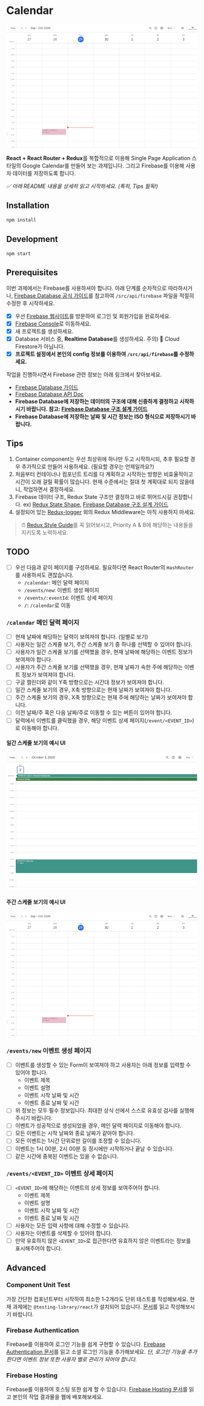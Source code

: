 # Calendar

![Calendar](/readme-assets/weekly_view.png)

**React + React Router + Redux**를 복합적으로 이용해 Single Page Application 스타일의 Google Calendar를 만들어 보는 과제입니다. 그리고 Firebase를 이용해 사용자 데이터를 저장하도록 합니다.

_✅ 아래 README 내용을 상세히 읽고 시작하세요. (특히, Tips 필독!)_

## Installation

```sh
npm install
```

## Development

```sh
npm start
```

## Prerequisites

이번 과제에서는 Firebase를 사용하셔야 합니다. 아래 단계를 순차적으로 따라하시거나, [Firebase Database 공식 가이드](https://firebase.google.com/docs/database/web/start)를 참고하여 `/src/api/firebase` 파일을 적절히 수정한 후 시작하세요.

- [x] 우선 [Firebase 웹사이트](https://firebase.google.com/)를 방문하여 로그인 및 회원가입을 완료하세요.
- [x] [Firebase Console](https://console.firebase.google.com)로 이동하세요.
- [x] 새 프로젝트를 생성하세요.
- [x] Database 서비스 중, **Realtime Database**를 생성하세요. 주의) 🚨 Cloud Firestore가 아닙니다.
- [x] **프로젝트 설정에서 본인의 config 정보를 이용하여 `/src/api/firebase`를 수정하세요.**

작업을 진행하시면서 Firebase 관련 정보는 아래 링크에서 찾아보세요.

- [Firebase Database 가이드](https://firebase.google.com/docs/database/web/start)
- [Firebase Database API Doc](https://firebase.google.com/docs/reference/js/firebase.database)
- **Firebase Database에 저장하는 데이터의 구조에 대해 신중하게 결정하고 시작하시기 바랍니다. 참고: [Firebase Database 구조 설계 가이드](https://firebase.google.com/docs/database/web/structure-data)**
- **Firebase Database에 저장하는 날짜 및 시간 정보는 ISO 형식으로 저장하시기 바랍니다.**

## Tips

1. Container component는 우선 최상위에 하나만 두고 시작하시되, 추후 필요할 경우 추가적으로 만들어 사용하세요. (필요할 경우는 언제일까요?)
2. 처음부터 컨테이너나 컴포넌트 트리를 다 계획하고 시작하는 방향은 비효율적이고 시간이 오래 걸릴 확률이 많습니다. 현재 수준에서는 절대 첫 계획대로 되지 않을테니, 작업하면서 결정하세요.
3. Firebase 데이터 구조, Redux State 구조만 결정하고 바로 뛰어드시길 권장합니다. ex) [Redux State Shape](https://redux.js.org/recipes/structuring-reducers/normalizing-state-shape), [Firebase Database 구조 설계 가이드](https://firebase.google.com/docs/database/web/structure-data)
4. 설정되어 있는 [Redux-logger](https://github.com/LogRocket/redux-logger) 외의 Redux Middleware는 아직 사용하지 마세요.

> ⏰ [Redux Style Guide](https://redux.js.org/style-guide/style-guide)를 꼭 읽어보시고, Priority A & B에 해당하는 내용들을 지키도록 노력하세요.

## TODO

- [ ] 우선 다음과 같이 페이지를 구성하세요. 필요하다면 React Router의 `HashRouter`를 사용하셔도 괜찮습니다.
  - `/calendar`: 메인 달력 페이지
  - `/events/new`: 이벤트 생성 페이지
  - `/events/:eventId`: 이벤트 상세 페이지
  - `/`: `/calendar`로 이동

### `/calendar` 메인 달력 페이지

- [ ] 현재 날짜에 해당하는 달력이 보여져야 합니다. (일별로 보기)
- [ ] 사용자는 일간 스케줄 보기, 주간 스케줄 보기 중 하나를 선택할 수 있어야 합니다.
- [ ] 사용자가 일간 스케줄 보기를 선택했을 경우, 현재 날짜에 해당하는 이벤트 정보가 보여져야 합니다.
- [ ] 사용자가 주간 스케줄 보기를 선택했을 경우, 현재 날짜가 속한 주에 해당하는 이벤트 정보가 보여져야 합니다.
- [ ] 구글 캘린더와 같이 Y축 방향으로는 시간대 정보가 보여져야 합니다.
- [ ] 일간 스케줄 보기의 경우, X축 방향으로는 현재 날짜가 보여져야 합니다.
- [ ] 주간 스케줄 보기의 경우, X축 방향으로는 현재 주에 해당하는 날짜가 보여져야 합니다.
- [ ] 이전 날짜/주 혹은 다음 날짜/주로 이동할 수 있는 버튼이 있어야 합니다.
- [ ] 달력에서 이벤트를 클릭했을 경우, 해당 이벤트 상세 페이지(`/event/<EVENT_ID>`)로 이동해야 합니다.

#### 일간 스케줄 보기의 예시 UI

![Calendar](/readme-assets/daily_view.png)

#### 주간 스케줄 보기의 예시 UI

![Calendar](/readme-assets/weekly_view.png)

### `/events/new` 이벤트 생성 페이지

- [ ] 이벤트를 생성할 수 있는 Form이 보여져야 하고 사용자는 아래 정보를 입력할 수 있어야 합니다.
  - 이벤트 제목
  - 이벤트 설명
  - 이벤트 시작 날짜 및 시간
  - 이벤트 종료 날짜 및 시간
- [ ] 위 정보는 모두 필수 정보입니다. 최대한 상식 선에서 스스로 유효성 검사를 실행해 주시기 바랍니다.
- [ ] 이벤트가 성공적으로 생성되었을 경우, 메인 달력 페이지로 이동해야 합니다.
- [ ] 모든 이벤트는 시작 날짜와 종료 날짜가 같아야 합니다.
- [ ] 모든 이벤트는 1시간 단위로만 길이를 조정할 수 있습니다.
- [ ] 이벤트는 1시 00분, 2시 00분 등 정시에만 시작하거나 끝날 수 있습니다.
- [ ] 같은 시간에 중복된 이벤트는 있을 수 없습니다.

### `/events/<EVENT_ID>` 이벤트 상세 페이지

- [ ] `<EVENT_ID>`에 해당하는 이벤트의 상세 정보를 보여주어야 합니다.
  - 이벤트 제목
  - 이벤트 설명
  - 이벤트 시작 날짜 및 시간
  - 이벤트 종료 날짜 및 시간
- [ ] 사용자는 모든 입력 사항에 대해 수정할 수 있습니다.
- [ ] 사용자는 이벤트를 삭제할 수 있어야 합니다.
- [ ] 만약 유효하지 않은 `<EVENT_ID>`로 접근한다면 유효하지 않은 이벤트라는 정보를 표시해주어야 합니다.

## Advanced

### Component Unit Test

가장 간단한 컴포넌트부터 시작하여 최소한 1-2개라도 단위 테스트를 작성해보세요. 현재 과제에는 `@testing-library/react`가 설치되어 있습니다. [문서](https://testing-library.com/docs/react-testing-library/example-intro)를 읽고 작성해보시기 바랍니다.

### Firebase Authentication

Firebase를 이용하여 로그인 기능을 쉽게 구현할 수 있습니다. [Firebase Authentication 문서](https://firebase.google.com/docs/auth/web/start)를 읽고 소셜 로그인 기능을 추가해보세요. _단, 로그인 기능을 추가한다면 이벤트 정보 또한 사용자 별로 관리가 되어야 합니다._

### Firebase Hosting

Firebase를 이용하여 호스팅 또한 쉽게 할 수 있습니다. [Firebase Hosting 문서](https://firebase.google.com/docs/hosting)를 읽고 본인의 작업 결과물을 웹에 배포해보세요.
